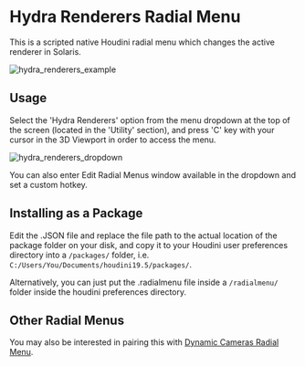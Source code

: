# Hydra Renderers Radial Menu

This is a scripted native Houdini radial menu which changes the active renderer in Solaris.

![hydra_renderers_example](https://github.com/alexmajewski/hydra-renderers-radial-menu/assets/77795178/8ef68a48-7252-4edb-93a8-f9ca451b29ea)

## Usage
Select the 'Hydra Renderers' option from the menu dropdown at the top of the screen (located in the 'Utility' section), and press 'C' key with your cursor in the 3D Viewport in order to access the menu. 

![hydra_renderers_dropdown](https://github.com/alexmajewski/hydra-renderers-radial-menu/assets/77795178/0a9096e7-64d0-4ee6-8e46-a34de1ea9116)

You can also enter Edit Radial Menus window available in the dropdown and set a custom hotkey.

## Installing as a Package
Edit the .JSON file and replace the file path to the actual location of the package folder on your disk, and copy it to your Houdini user preferences directory into a `/packages/` folder, i.e. `C:/Users/You/Documents/houdini19.5/packages/`.

Alternatively, you can just put the .radialmenu file inside a `/radialmenu/` folder inside the houdini preferences directory.

## Other Radial Menus
You may also be interested in pairing this with [Dynamic Cameras Radial Menu](https://github.com/alexmajewski/dynamic-cameras-radial-menu).
